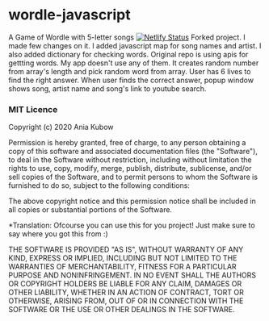 # wordle-javascript
A Game of Wordle with 5-letter songs
[![Netlify Status](https://api.netlify.com/api/v1/badges/dae72853-2696-479e-bc43-f73c48d2f051/deploy-status)](https://app.netlify.com/sites/songle/deploys)
Forked project.
I made few changes on it. I added javascript map for song names and artist. 
I also added dictionary for checking words. Original repo is using apis for 
gettting words. My app doesn't use any of them.
It creates random number from array's length and pick random word from array.
User has 6 lives to find the right answer.
When user finds the correct answer, popup window shows song, artist name and
song's link to youtube search.

### MIT Licence

Copyright (c) 2020 Ania Kubow

Permission is hereby granted, free of charge, to any person obtaining a copy of this software and associated documentation files (the "Software"), to deal in the Software without restriction, including without limitation the rights to use, copy, modify, merge, publish, distribute, sublicense, and/or sell copies of the Software, and to permit persons to whom the Software is furnished to do so, subject to the following conditions:

The above copyright notice and this permission notice shall be included in all copies or substantial portions of the Software.

*Translation: Ofcourse you can use this for you project! Just make sure to say where you got this from :)

THE SOFTWARE IS PROVIDED "AS IS", WITHOUT WARRANTY OF ANY KIND, EXPRESS OR IMPLIED, INCLUDING BUT NOT LIMITED TO THE WARRANTIES OF MERCHANTABILITY, FITNESS FOR A PARTICULAR PURPOSE AND NONINFRINGEMENT. IN NO EVENT SHALL THE AUTHORS OR COPYRIGHT HOLDERS BE LIABLE FOR ANY CLAIM, DAMAGES OR OTHER LIABILITY, WHETHER IN AN ACTION OF CONTRACT, TORT OR OTHERWISE, ARISING FROM, OUT OF OR IN CONNECTION WITH THE SOFTWARE OR THE USE OR OTHER DEALINGS IN THE SOFTWARE.
